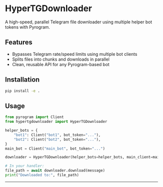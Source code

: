 # HyperTGDownloader

A high-speed, parallel Telegram file downloader using multiple helper bot tokens with Pyrogram.

## Features

- Bypasses Telegram rate/speed limits using multiple bot clients
- Splits files into chunks and downloads in parallel
- Clean, reusable API for any Pyrogram-based bot

## Installation

```bash
pip install -e .
```

## Usage

```python
from pyrogram import Client
from hypertgdownloader import HyperTGDownloader

helper_bots = {
    "bot1": Client("bot1", bot_token="..."),
    "bot2": Client("bot2", bot_token="..."),
}
main_bot = Client("main_bot", bot_token="...")

downloader = HyperTGDownloader(helper_bots=helper_bots, main_client=main_bot)

# In your handler:
file_path = await downloader.download(message)
print("Downloaded to:", file_path)
```

---
